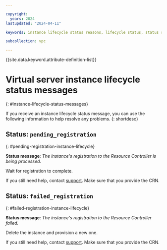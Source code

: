 ```yaml
---

copyright:
  years: 2024
lastupdated: "2024-04-11"

keywords: instance lifecycle status reasons, lifecycle status, status reasons

subcollection: vpc

---
```


{{site.data.keyword.attribute-definition-list}}

# Virtual server instance lifecycle status messages
{: #instance-lifecycle-status-messages}

If you receive an instance lifecycle status message, you can use the following information to help resolve any problems.
{: shortdesc}

## Status: `pending_registration`
{: #pending-registration-instance-lifecycle}

**Status message**: _The instance's registration to the Resource Controller is being processed._

Wait for registration to complete.

If you still need help, contact [support](/docs/vpc?topic=vpc-getting-help-and-support-for-vpc). Make sure that you provide the CRN.

## Status: `failed_registration`
{: #failed-registration-instance-lifecycle}

**Status message**: _The instance's registration to the Resource Controller failed._

Delete the instance and provision a new one.

If you still need help, contact [support](/docs/vpc?topic=vpc-getting-help-and-support-for-vpc). Make sure that you provide the CRN.
